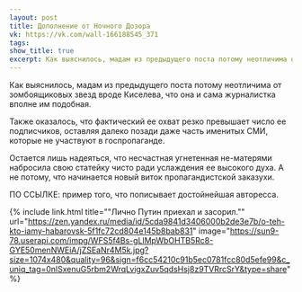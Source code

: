 ```yaml
---
layout: post
title: Дополнение от Ночного Дозора
vk: https://vk.com/wall-166188545_371
tags: 
show_title: true
excerpt: Как выяснилось, мадам из предыдущего поста потому неотличима от зомбоящиковых звезд вроде Киселева, что она и сама журналистка вполне им подобная. Также оказалось, что...
---
```

Как выяснилось, мадам из предыдущего поста потому неотличима от зомбоящиковых звезд вроде Киселева, что она и сама журналистка вполне им подобная. 

Также оказалось, что фактический ее охват резко превышает число ее подписчиков, оставляя далеко позади даже часть именитых СМИ, которые не участвуют в госпропаганде.

Остается лишь надеяться, что несчастная угнетенная не-матерями набросила свою статейку чисто ради услаждения ее высокого духа. А не потому, что начинается новый виток пропагандистской заказухи.

ПО ССЫЛКЕ: пример того, что пописывает достойнейшая авторесса.

{% include link.html title="\"Лично Путин приехал и засорил.\"" url="https://zen.yandex.ru/media/id/5cda9841d3406000b2de3e7b/o-teh-kto-iamy-habarovsk-5f1fc72cd804e145b8bab831" image="https://sun9-78.userapi.com/impg/WFS5f4Bs-gLlMpWbOHTB5Rc8-GYE50menNWEiA/jZSEaNr4M5k.jpg?size=1074x480&quality=96&sign=f6cc54210c91b5ec0781fcc80d5efe99&c_uniq_tag=0nlSxenuG5rbm2WrqLvigxZuv5qdsHsj8z9TVRrcSrY&type=share" %}